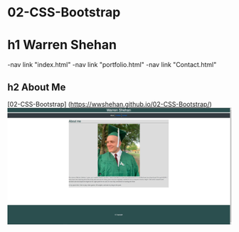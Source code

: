 # 02-CSS-Bootstrap
# h1 Warren Shehan
-nav link "index.html"
-nav link "portfolio.html"
-nav link "Contact.html"
## h2 **About Me**
[02-CSS-Bootstrap] (https://wwshehan.github.io/02-CSS-Bootstrap/)
![Screenshot of Index.html](screenshotIndex.jpg)